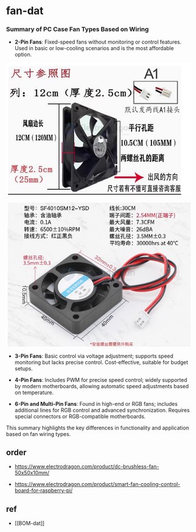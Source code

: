 
# fan-dat


### Summary of PC Case Fan Types Based on Wiring

- **2-Pin Fans**: Fixed-speed fans without monitoring or control features. Used in basic or low-cooling scenarios and is the most affordable option.

![](2024-11-13-15-25-47.png)

![](2024-11-13-15-29-22.png)

- **3-Pin Fans**: Basic control via voltage adjustment; supports speed monitoring but lacks precise control. Cost-effective, suitable for budget setups.
  
- **4-Pin Fans**: Includes PWM for precise speed control; widely supported by modern motherboards, allowing automatic speed adjustments based on temperature.

- **6-Pin and Multi-Pin Fans**: Found in high-end or RGB fans; includes additional lines for RGB control and advanced synchronization. Requires special connectors or RGB-compatible motherboards.

This summary highlights the key differences in functionality and application based on fan wiring types.


## order 

- https://www.electrodragon.com/product/dc-brushless-fan-50x50x10mm/

- https://www.electrodragon.com/product/smart-fan-cooling-control-board-for-raspberry-pi/

## ref 

- [[BOM-dat]]